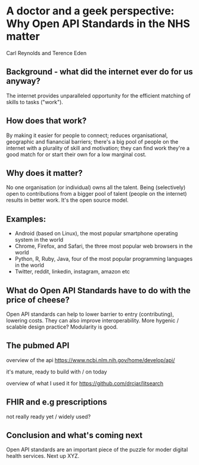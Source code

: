 # A doctor and a geek perspective: Why Open API Standards in the NHS matter

Carl Reynolds and Terence Eden

## Background - what did the internet ever do for us anyway?

The internet provides unparalleled opportunity for the efficient matching of skills to tasks ("work").

## How does that work?

By making it easier for people to connect; reduces organisational, geographic and fianancial barriers; there's a big pool of people on the internet with a plurality of skill and motivation; they can find work they're a good match for or start their own for a low marginal cost.

## Why does it matter? 

No one organisation (or individual) owns all the talent. Being (selectively) open to contributions from a bigger pool of talent (people on the internet) results in better work. It's the open source model. 

## Examples:

- Android (based on Linux), the most popular smartphone operating system in the world
- Chrome, Firefox, and Safari, the three most popular web browsers in the world
- Python, R, Ruby, Java, four of the most popular programming languages in the world
- Twitter, reddit, linkedin, instagram, amazon etc

## What do Open API Standards have to do with the price of cheese?

Open API standards can help to lower barrier to entry (contributing), lowering costs. They can also improve interoperability. More hygenic / scalable design practice? Modularity is good.

## The pubmed API

overview of the api
https://www.ncbi.nlm.nih.gov/home/develop/api/

it's mature, ready to build with / on today

overview of what I used it for
https://github.com/drcjar/litsearch

## FHIR and e.g prescriptions

not really ready yet / widely used? 

## Conclusion and what's coming next

Open API standards are an important piece of the puzzle for moder digital health services. Next up XYZ.
